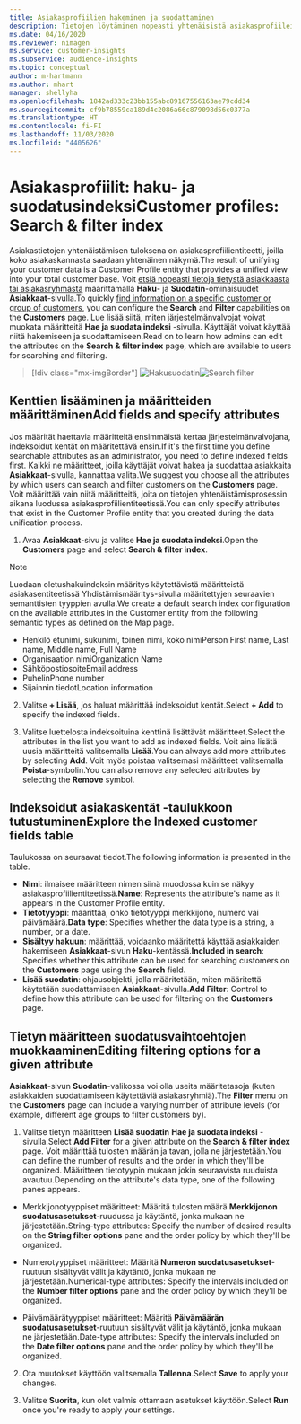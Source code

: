 ```yaml
---
title: Asiakasprofiilien hakeminen ja suodattaminen
description: Tietojen löytäminen nopeasti yhtenäisistä asiakasprofiileista ja määritettyjen määritteiden suodattaminen.
ms.date: 04/16/2020
ms.reviewer: nimagen
ms.service: customer-insights
ms.subservice: audience-insights
ms.topic: conceptual
author: m-hartmann
ms.author: mhart
manager: shellyha
ms.openlocfilehash: 1842ad333c23bb155abc89167556163ae79cdd34
ms.sourcegitcommit: cf9b78559ca189d4c2086a66c879098d56c0377a
ms.translationtype: HT
ms.contentlocale: fi-FI
ms.lasthandoff: 11/03/2020
ms.locfileid: "4405626"
---
```

# <a name="customer-profiles-search--filter-index"></a><span data-ttu-id="bc1f6-103">Asiakasprofiilit: haku- ja suodatusindeksi</span><span class="sxs-lookup"><span data-stu-id="bc1f6-103">Customer profiles: Search & filter index</span></span>

<span data-ttu-id="bc1f6-104">Asiakastietojen yhtenäistämisen tuloksena on asiakasprofiilientiteetti, joilla koko asiakaskannasta saadaan yhtenäinen näkymä.</span><span class="sxs-lookup"><span data-stu-id="bc1f6-104">The result of unifying your customer data is a Customer Profile entity that provides a unified view into your total customer base.</span></span> <span data-ttu-id="bc1f6-105">Voit [etsiä nopeasti tietoja tietystä asiakkaasta tai asiakasryhmästä](customer-profiles.md) määrittämällä **Haku**- ja **Suodatin**-ominaisuudet **Asiakkaat**-sivulla.</span><span class="sxs-lookup"><span data-stu-id="bc1f6-105">To quickly [find information on a specific customer or group of customers](customer-profiles.md), you can configure the **Search** and **Filter** capabilities on the **Customers** page.</span></span> <span data-ttu-id="bc1f6-106">Lue lisää siitä, miten järjestelmänvalvojat voivat muokata määritteitä **Hae ja suodata indeksi** -sivulla. Käyttäjät voivat käyttää niitä hakemiseen ja suodattamiseen.</span><span class="sxs-lookup"><span data-stu-id="bc1f6-106">Read on to learn how admins can edit the attributes on the **Search & filter index** page, which are available to users for searching and filtering.</span></span>

> [!div class="mx-imgBorder"]
> <span data-ttu-id="bc1f6-107">![Hakusuodatin](media/search-filter.png "Hakusuodatin")</span><span class="sxs-lookup"><span data-stu-id="bc1f6-107">![Search filter](media/search-filter.png "Search filter")</span></span>

## <a name="add-fields-and-specify-attributes"></a><span data-ttu-id="bc1f6-108">Kenttien lisääminen ja määritteiden määrittäminen</span><span class="sxs-lookup"><span data-stu-id="bc1f6-108">Add fields and specify attributes</span></span>

<span data-ttu-id="bc1f6-109">Jos määrität haettavia määritteitä ensimmäistä kertaa järjestelmänvalvojana, indeksoidut kentät on määritettävä ensin.</span><span class="sxs-lookup"><span data-stu-id="bc1f6-109">If it's the first time you define searchable attributes as an administrator, you need to define indexed fields first.</span></span> <span data-ttu-id="bc1f6-110">Kaikki ne määritteet, joilla käyttäjät voivat hakea ja suodattaa asiakkaita **Asiakkaat**-sivulla, kannattaa valita.</span><span class="sxs-lookup"><span data-stu-id="bc1f6-110">We suggest you choose all the attributes by which users can search and filter customers on the **Customers** page.</span></span> <span data-ttu-id="bc1f6-111">Voit määrittää vain niitä määritteitä, joita on tietojen yhtenäistämisprosessin aikana luodussa asiakasprofiilientiteetissä.</span><span class="sxs-lookup"><span data-stu-id="bc1f6-111">You can only specify attributes that exist in the Customer Profile entity that you created during the data unification process.</span></span>

1. <span data-ttu-id="bc1f6-112">Avaa **Asiakkaat**-sivu ja valitse **Hae ja suodata indeksi**.</span><span class="sxs-lookup"><span data-stu-id="bc1f6-112">Open the **Customers** page and select **Search & filter index**.</span></span>

> [!NOTE]
> <span data-ttu-id="bc1f6-113">Luodaan oletushakuindeksin määritys käytettävistä määritteistä asiakasentiteetissä Yhdistämismääritys-sivulla määritettyjen seuraavien semanttisten tyyppien avulla.</span><span class="sxs-lookup"><span data-stu-id="bc1f6-113">We create a default search index configuration on the available attributes in the Customer entity from the following semantic types as defined on the Map page.</span></span>
> - <span data-ttu-id="bc1f6-114">Henkilö etunimi, sukunimi, toinen nimi, koko nimi</span><span class="sxs-lookup"><span data-stu-id="bc1f6-114">Person First name, Last name, Middle name, Full Name</span></span>
> - <span data-ttu-id="bc1f6-115">Organisaation nimi</span><span class="sxs-lookup"><span data-stu-id="bc1f6-115">Organization Name</span></span>
> - <span data-ttu-id="bc1f6-116">Sähköpostiosoite</span><span class="sxs-lookup"><span data-stu-id="bc1f6-116">Email address</span></span>
> - <span data-ttu-id="bc1f6-117">Puhelin</span><span class="sxs-lookup"><span data-stu-id="bc1f6-117">Phone number</span></span>
> - <span data-ttu-id="bc1f6-118">Sijainnin tiedot</span><span class="sxs-lookup"><span data-stu-id="bc1f6-118">Location information</span></span>

2. <span data-ttu-id="bc1f6-119">Valitse **+ Lisää**, jos haluat määrittää indeksoidut kentät.</span><span class="sxs-lookup"><span data-stu-id="bc1f6-119">Select **+ Add** to specify the indexed fields.</span></span>

3. <span data-ttu-id="bc1f6-120">Valitse luettelosta indeksoituina kenttinä lisättävät määritteet.</span><span class="sxs-lookup"><span data-stu-id="bc1f6-120">Select the attributes in the list you want to add as indexed fields.</span></span> <span data-ttu-id="bc1f6-121">Voit aina lisätä uusia määritteitä valitsemalla **Lisää**.</span><span class="sxs-lookup"><span data-stu-id="bc1f6-121">You can always add more attributes by selecting **Add**.</span></span> <span data-ttu-id="bc1f6-122">Voit myös poistaa valitsemasi määritteet valitsemalla **Poista**-symbolin.</span><span class="sxs-lookup"><span data-stu-id="bc1f6-122">You can also remove any selected attributes by selecting the **Remove** symbol.</span></span>

## <a name="explore-the-indexed-customer-fields-table"></a><span data-ttu-id="bc1f6-123">Indeksoidut asiakaskentät -taulukkoon tutustuminen</span><span class="sxs-lookup"><span data-stu-id="bc1f6-123">Explore the Indexed customer fields table</span></span>

<span data-ttu-id="bc1f6-124">Taulukossa on seuraavat tiedot.</span><span class="sxs-lookup"><span data-stu-id="bc1f6-124">The following information is presented in the table.</span></span>

- <span data-ttu-id="bc1f6-125">**Nimi**: ilmaisee määritteen nimen siinä muodossa kuin se näkyy asiakasprofiilientiteetissä.</span><span class="sxs-lookup"><span data-stu-id="bc1f6-125">**Name**: Represents the attribute's name as it appears in the Customer Profile entity.</span></span>
- <span data-ttu-id="bc1f6-126">**Tietotyyppi**: määrittää, onko tietotyyppi merkkijono, numero vai päivämäärä.</span><span class="sxs-lookup"><span data-stu-id="bc1f6-126">**Data type**: Specifies whether the data type is a string, a number, or a date.</span></span>
- <span data-ttu-id="bc1f6-127">**Sisältyy hakuun**: määrittää, voidaanko määritettä käyttää asiakkaiden hakemiseen **Asiakkaat**-sivun **Haku**-kentässä.</span><span class="sxs-lookup"><span data-stu-id="bc1f6-127">**Included in search**: Specifies whether this attribute can be used for searching customers on the **Customers** page using the **Search** field.</span></span>
- <span data-ttu-id="bc1f6-128">**Lisää suodatin**: ohjausobjekti, jolla määritetään, miten määritettä käytetään suodattamiseen **Asiakkaat**-sivulla.</span><span class="sxs-lookup"><span data-stu-id="bc1f6-128">**Add Filter**: Control to define how this attribute can be used for filtering on the **Customers** page.</span></span>

## <a name="editing-filtering-options-for-a-given-attribute"></a><span data-ttu-id="bc1f6-129">Tietyn määritteen suodatusvaihtoehtojen muokkaaminen</span><span class="sxs-lookup"><span data-stu-id="bc1f6-129">Editing filtering options for a given attribute</span></span>

<span data-ttu-id="bc1f6-130">**Asiakkaat**-sivun **Suodatin**-valikossa voi olla useita määritetasoja (kuten asiakkaiden suodattamiseen käytettäviä asiakasryhmiä).</span><span class="sxs-lookup"><span data-stu-id="bc1f6-130">The **Filter** menu on the **Customers** page can include a varying number of attribute levels (for example, different age groups to filter customers by).</span></span>

1. <span data-ttu-id="bc1f6-131">Valitse tietyn määritteen **Lisää suodatin** **Hae ja suodata indeksi** -sivulla.</span><span class="sxs-lookup"><span data-stu-id="bc1f6-131">Select **Add Filter** for a given attribute on the **Search & filter index** page.</span></span> <span data-ttu-id="bc1f6-132">Voit määrittää tulosten määrän ja tavan, jolla ne järjestetään.</span><span class="sxs-lookup"><span data-stu-id="bc1f6-132">You can define the number of results and the order in which they'll be organized.</span></span> <span data-ttu-id="bc1f6-133">Määritteen tietotyypin mukaan jokin seuraavista ruuduista avautuu.</span><span class="sxs-lookup"><span data-stu-id="bc1f6-133">Depending on the attribute's data type, one of the following panes appears.</span></span>

- <span data-ttu-id="bc1f6-134">Merkkijonotyyppiset määritteet: Määritä tulosten määrä **Merkkijonon suodatusasetukset**-ruudussa ja käytäntö, jonka mukaan ne järjestetään.</span><span class="sxs-lookup"><span data-stu-id="bc1f6-134">String-type attributes: Specify the number of desired results on the **String filter options** pane and the order policy by which they'll be organized.</span></span>

- <span data-ttu-id="bc1f6-135">Numerotyyppiset määritteet: Määritä **Numeron suodatusasetukset**-ruutuun sisältyvät välit ja käytäntö, jonka mukaan ne järjestetään.</span><span class="sxs-lookup"><span data-stu-id="bc1f6-135">Numerical-type attributes: Specify the intervals included on the **Number filter options** pane and the order policy by which they'll be organized.</span></span>

- <span data-ttu-id="bc1f6-136">Päivämäärätyyppiset määritteet: Määritä **Päivämäärän suodatusasetukset**-ruutuun sisältyvät välit ja käytäntö, jonka mukaan ne järjestetään.</span><span class="sxs-lookup"><span data-stu-id="bc1f6-136">Date-type attributes:  Specify the intervals included on the **Date filter options** pane and the order policy by which they'll be organized.</span></span>

2. <span data-ttu-id="bc1f6-137">Ota muutokset käyttöön valitsemalla **Tallenna**.</span><span class="sxs-lookup"><span data-stu-id="bc1f6-137">Select **Save** to apply your changes.</span></span>

3. <span data-ttu-id="bc1f6-138">Valitse **Suorita**, kun olet valmis ottamaan asetukset käyttöön.</span><span class="sxs-lookup"><span data-stu-id="bc1f6-138">Select **Run** once you're ready to apply your settings.</span></span>
